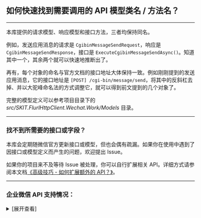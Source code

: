 ﻿## 如何快速找到需要调用的 API 模型类名 / 方法名？

---

本库提供的请求模型、响应模型和接口方法，三者均保持同名。

例如，发送应用消息的请求是 `CgibinMessageSendRequest`，响应是 `CgibinMessageSendResponse`，接口是 `ExecuteCgibinMessageSendAsync()`。知道其中一个，其余两个就可以快速地推断出了。

再有，每个对象的命名与官方文档的接口地址大体保持一致。例如刚刚提到的发送应用消息，它的接口地址是 `[POST] /cgi-bin/message/send`，将其中的反斜杠去掉、并以大驼峰命名法的方式调整它，就可以得到前文提到的几个对象了。

完整的模型定义可以参考项目目录下的 _src/SKIT.FlurlHttpClient.Wechat.Work/Models_ 目录。

---

### 找不到所需要的接口或字段？

本库会定期随微信官方更新接口或模型，但也会偶有疏漏。如果你在使用中遇到了因接口或模型定义而产生的问题，欢迎提出 Issue。

如果你的项目来不及等待 Issue 被处理，你可以自行扩展相关 API。详细方式请参阅本文档[《高级技巧 - 如何扩展额外的 API？》](./Advanced_Extensions.md)。

---

### 企业微信 API 支持情况：

<details>

<summary>[展开查看]</summary>

|     |            微信 API            |         开发模式         |              备注              |
| :-: | :----------------------------: | :----------------------: | :----------------------------: |
|  √  |            基础功能            | 企业 & 服务商 & 硬件接入 |                                |
|  √  |      通讯录管理：成员管理      | 企业 & 服务商 & 硬件接入 |                                |
|  √  |      通讯录管理：部门管理      | 企业 & 服务商 & 硬件接入 |                                |
|  √  |      通讯录管理：标签管理      | 企业 & 服务商 & 硬件接入 |                                |
|  √  |    通讯录管理：异步批量接口    | 企业 & 服务商 & 硬件接入 |                                |
|  √  |    通讯录管理：异步导出接口    |           企业           |                                |
|  √  |      通讯录管理：互联企业      |           企业           |                                |
|  √  |     通讯录管理：通讯录搜索     |          服务商          |                                |
|  √  |   通讯录管理：通讯录 ID 转译   |          服务商          |                                |
|  √  |   客户联系：企业服务人员管理   |      企业 & 服务商       |                                |
|  √  |       客户联系：客户管理       |      企业 & 服务商       |                                |
|  √  |     客户联系：客户标签管理     |      企业 & 服务商       |                                |
|  √  |       客户联系：在职继承       |      企业 & 服务商       |                                |
|  √  |       客户联系：离职继承       |      企业 & 服务商       |                                |
|  √  |      客户联系：客户群管理      |      企业 & 服务商       |                                |
|  √  |      客户联系：客户朋友圈      |      企业 & 服务商       |                                |
|  √  |       客户联系：消息推送       |      企业 & 服务商       |                                |
|  √  |       客户联系：统计管理       |      企业 & 服务商       |                                |
|  √  |     客户联系：管理商品图册     |      企业 & 服务商       |                                |
|  √  |    客户联系：管理聊天敏感词    |      企业 & 服务商       |                                |
|  √  |     微信客服：客服账号管理     |      企业 & 服务商       |                                |
|  √  |     微信客服：接待人员管理     |      企业 & 服务商       |                                |
|  √  |  微信客服：会话分配与消息发送  |      企业 & 服务商       |                                |
|  √  |     微信客服：升级服务配置     |      企业 & 服务商       |                                |
|  √  |   微信客服：其他基础信息获取   |      企业 & 服务商       |                                |
|  √  |       微信客服：统计管理       |      企业 & 服务商       |                                |
|  √  |     身份验证：网页授权登录     | 企业 & 服务商 & 硬件接入 |                                |
|  √  |     身份验证：扫码授权登录     | 企业 & 服务商 & 硬件接入 |                                |
|  √  |    应用管理：获取或设置应用    | 企业 & 服务商 & 硬件接入 |                                |
|  √  |      应用管理：自定义菜单      |           企业           |                                |
|  √  |     应用管理：自定义工作台     |           企业           |                                |
|  √  |     消息推送：发送应用消息     | 企业 & 服务商 & 硬件接入 |                                |
|  √  | 消息推送：更新任务卡片消息状态 |      企业 & 服务商       |                                |
|  √  |  消息推送：发送消息到群聊会话  |           企业           |                                |
|  √  |   消息推送：互联企业消息推送   |           企业           |                                |
|  √  |     消息推送：家校消息推送     |           企业           |                                |
|  √  | 消息推送：查询应用消息发送统计 |      企业 & 服务商       |                                |
|  √  |            素材管理            | 企业 & 服务商 & 硬件接入 |                                |
|  √  |            OA：打卡            |      企业 & 服务商       |                                |
|  √  |            OA：审批            |      企业 & 服务商       |                                |
|  √  |            OA：汇报            |      企业 & 服务商       |                                |
|  √  |        OA：审批流程引擎        | 企业 & 服务商 & 硬件接入 |                                |
|  √  |           OA：会议室           |           企业           |                                |
|  √  |          OA：紧急通知          |           企业           |                                |
|  √  |         效率工具：日程         |      企业 & 服务商       |                                |
|  √  |         效率工具：会议         |      企业 & 服务商       |                                |
|  √  |         效率工具：直播         |      企业 & 服务商       |                                |
|  √  |         效率工具：微盘         |           企业           |                                |
|  √  |       效率工具：公费电话       |           企业           |                                |
|  √  |       企业支付：企业红包       |           企业           | 异构协议，请使用 TenpayV2 模块 |
|  √  |       企业支付：员工付款       |           企业           | 异构协议，请使用 TenpayV2 模块 |
|  √  |       企业支付：员工收款       |           企业           |                                |
|  √  |       企业支付：对外收款       |      企业 & 服务商       |                                |
|  √  |            企业互联            |      企业 & 服务商       |                                |
|  √  |             上下游             |      企业 & 服务商       |                                |
|  √  |          会话内容存档          |           企业           |                                |
|  √  |            电子发票            | 企业 & 服务商 & 硬件接入 |                                |
|  √  |       家校沟通：基础接口       |      企业 & 服务商       |                                |
|  √  |     家校沟通：网页授权登录     |      企业 & 服务商       |                                |
|  √  |    家校沟通：学生与家长管理    |      企业 & 服务商       |                                |
|  √  |       家校沟通：部门管理       |      企业 & 服务商       |                                |
|  √  |       家校应用：健康上报       |           企业           |                                |
|  √  |        家校应用：复学码        |           企业           |                                |
|  √  |       家校应用：上课直播       |      企业 & 服务商       |                                |
|  √  |     政民沟通：配置服务网格     |           企业           |                                |
|  √  |     政民沟通：配置事件类别     |           企业           |                                |
|  √  |       政民沟通：巡查上报       |           企业           |                                |
|  √  |       政民沟通：居民上报       |           企业           |                                |
|  √  |      政民沟通：防疫场所码      |           企业           |                                |
|  √  |          接口调用许可          |          服务商          |                                |
|  √  |            应用授权            |    服务商 & 硬件接入     |                                |
|  √  |           推广二维码           |    服务商 & 硬件接入     |                                |
|  √  |         自建应用代开发         |          服务商          |                                |
|  √  |            设备管理            |         硬件接入         |                                |

</details>
